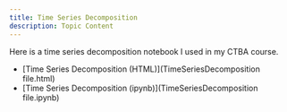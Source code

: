 ```yaml
---
title: Time Series Decomposition
description: Topic Content
---
```

Here is a time series decomposition notebook I used in my CTBA course.
- [Time Series Decomposition (HTML)](TimeSeriesDecomposition file.html)
- [Time Series Decomposition (ipynb)](TimeSeriesDecomposition file.ipynb)

